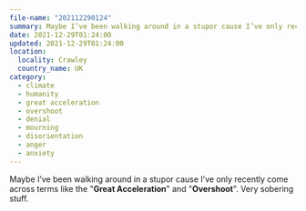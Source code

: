 ```yaml
---
file-name: "202112290124"
summary: Maybe I’ve been walking around in a stupor cause I’ve only recently come across terms like the "Great Acceleration" and "Overshoot".
date: 2021-12-29T01:24:00
updated: 2021-12-29T01:24:00
location:
  locality: Crawley
  country_name: UK
category:
  - climate
  - humanity
  - great acceleration
  - overshoot
  - denial
  - mourning
  - disorientation
  - anger
  - anxiety
---
```


Maybe I’ve been walking around in a stupor cause I’ve only recently come across terms like the "**Great Acceleration**" and "**Overshoot**". Very sobering stuff.
